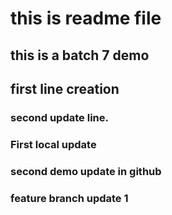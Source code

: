 # this is readme file
## this is a batch 7 demo
## first line creation
### second update line.

### First local update

### second demo update in github

### feature branch update 1




